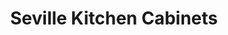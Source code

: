 ---
title: "Seville Kitchen Cabinets"
url: /huntington-park/seville-kitchen-cabinets/
shop: kitchen
---